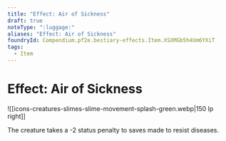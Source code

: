 ```yaml
---
title: "Effect: Air of Sickness"
draft: true
noteType: ":luggage:"
aliases: "Effect: Air of Sickness"
foundryId: Compendium.pf2e.bestiary-effects.Item.XSXMGb5h4Um6YXiT
tags:
  - Item
---
```


# Effect: Air of Sickness
![[icons-creatures-slimes-slime-movement-splash-green.webp|150 lp right]]

The creature takes a -2 status penalty to saves made to resist diseases.
